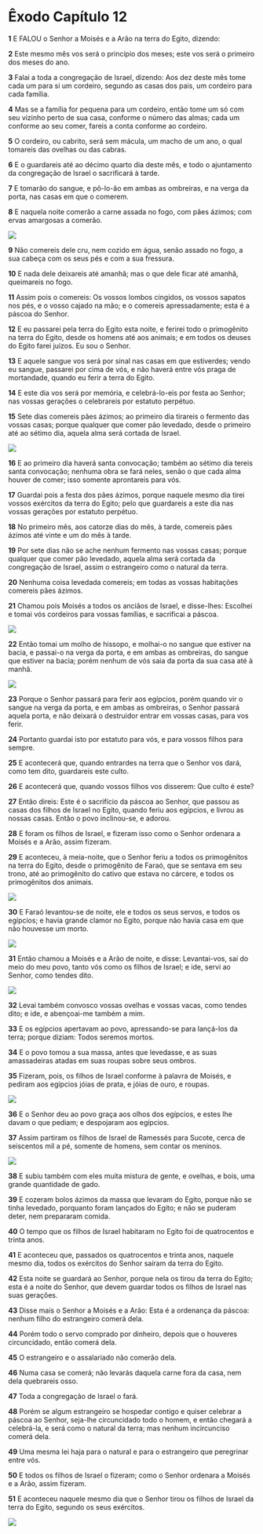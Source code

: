 # Êxodo Capítulo 12

**1** 	E FALOU o Senhor a Moisés e a Arão na terra do Egito, dizendo:

**2** 	Este mesmo mês vos será o princípio dos meses; este vos será o primeiro dos meses do ano.

**3** 	Falai a toda a congregação de Israel, dizendo: Aos dez deste mês tome cada um para si um cordeiro, segundo as casas dos pais, um cordeiro para cada família.

**4** 	Mas se a família for pequena para um cordeiro, então tome um só com seu vizinho perto de sua casa, conforme o número das almas; cada um conforme ao seu comer, fareis a conta conforme ao cordeiro.

**5** 	O cordeiro, ou cabrito, será sem mácula, um macho de um ano, o qual tomareis das ovelhas ou das cabras.

**6** 	E o guardareis até ao décimo quarto dia deste mês, e todo o ajuntamento da congregação de Israel o sacrificará à tarde.

**7** 	E tomarão do sangue, e pô-lo-ão em ambas as ombreiras, e na verga da porta, nas casas em que o comerem.

**8** 	E naquela noite comerão a carne assada no fogo, com pães ázimos; com ervas amargosas a comerão.

![](../Images/SweetPublishing/2-12-3.jpg) 

**9** 	Não comereis dele cru, nem cozido em água, senão assado no fogo, a sua cabeça com os seus pés e com a sua fressura.

**10** 	E nada dele deixareis até amanhã; mas o que dele ficar até amanhã, queimareis no fogo.

**11** 	Assim pois o comereis: Os vossos lombos cingidos, os vossos sapatos nos pés, e o vosso cajado na mão; e o comereis apressadamente; esta é a páscoa do Senhor.

**12** 	E eu passarei pela terra do Egito esta noite, e ferirei todo o primogênito na terra do Egito, desde os homens até aos animais; e em todos os deuses do Egito farei juízos. Eu sou o Senhor.

**13** 	E aquele sangue vos será por sinal nas casas em que estiverdes; vendo eu sangue, passarei por cima de vós, e não haverá entre vós praga de mortandade, quando eu ferir a terra do Egito.

**14** 	E este dia vos será por memória, e celebrá-lo-eis por festa ao Senhor; nas vossas gerações o celebrareis por estatuto perpétuo.

**15** 	Sete dias comereis pães ázimos; ao primeiro dia tirareis o fermento das vossas casas; porque qualquer que comer pão levedado, desde o primeiro até ao sétimo dia, aquela alma será cortada de Israel.

![](../Images/SweetPublishing/2-12-4.jpg) 

**16** 	E ao primeiro dia haverá santa convocação; também ao sétimo dia tereis santa convocação; nenhuma obra se fará neles, senão o que cada alma houver de comer; isso somente aprontareis para vós.

**17** 	Guardai pois a festa dos pães ázimos, porque naquele mesmo dia tirei vossos exércitos da terra do Egito; pelo que guardareis a este dia nas vossas gerações por estatuto perpétuo.

**18** 	No primeiro mês, aos catorze dias do mês, à tarde, comereis pães ázimos até vinte e um do mês à tarde.

**19** 	Por sete dias não se ache nenhum fermento nas vossas casas; porque qualquer que comer pão levedado, aquela alma será cortada da congregação de Israel, assim o estrangeiro como o natural da terra.

**20** 	Nenhuma coisa levedada comereis; em todas as vossas habitações comereis pães ázimos.

**21** 	Chamou pois Moisés a todos os anciãos de Israel, e disse-lhes: Escolhei e tomai vós cordeiros para vossas famílias, e sacrificai a páscoa.

![](../Images/SweetPublishing/2-12-1.jpg) 

**22** 	Então tomai um molho de hissopo, e molhai-o no sangue que estiver na bacia, e passai-o na verga da porta, e em ambas as ombreiras, do sangue que estiver na bacia; porém nenhum de vós saia da porta da sua casa até à manhã.

![](../Images/SweetPublishing/2-12-2.jpg) 

**23** 	Porque o Senhor passará para ferir aos egípcios, porém quando vir o sangue na verga da porta, e em ambas as ombreiras, o Senhor passará aquela porta, e não deixará o destruidor entrar em vossas casas, para vos ferir.

**24** 	Portanto guardai isto por estatuto para vós, e para vossos filhos para sempre.

**25** 	E acontecerá que, quando entrardes na terra que o Senhor vos dará, como tem dito, guardareis este culto.

**26** 	E acontecerá que, quando vossos filhos vos disserem: Que culto é este?

**27** 	Então direis: Este é o sacrifício da páscoa ao Senhor, que passou as casas dos filhos de Israel no Egito, quando feriu aos egípcios, e livrou as nossas casas. Então o povo inclinou-se, e adorou.

**28** 	E foram os filhos de Israel, e fizeram isso como o Senhor ordenara a Moisés e a Arão, assim fizeram.

**29** 	E aconteceu, à meia-noite, que o Senhor feriu a todos os primogênitos na terra do Egito, desde o primogênito de Faraó, que se sentava em seu trono, até ao primogênito do cativo que estava no cárcere, e todos os primogênitos dos animais.

![](../Images/SweetPublishing/2-12-5.jpg) 

**30** 	E Faraó levantou-se de noite, ele e todos os seus servos, e todos os egípcios; e havia grande clamor no Egito, porque não havia casa em que não houvesse um morto.

![](../Images/SweetPublishing/2-12-6.jpg) 

**31** 	Então chamou a Moisés e a Arão de noite, e disse: Levantai-vos, saí do meio do meu povo, tanto vós como os filhos de Israel; e ide, servi ao Senhor, como tendes dito.

![](../Images/SweetPublishing/2-12-7.jpg) 

**32** 	Levai também convosco vossas ovelhas e vossas vacas, como tendes dito; e ide, e abençoai-me também a mim.

**33** 	E os egípcios apertavam ao povo, apressando-se para lançá-los da terra; porque diziam: Todos seremos mortos.

**34** 	E o povo tomou a sua massa, antes que levedasse, e as suas amassadeiras atadas em suas roupas sobre seus ombros.

**35** 	Fizeram, pois, os filhos de Israel conforme à palavra de Moisés, e pediram aos egípcios jóias de prata, e jóias de ouro, e roupas.

![](../Images/SweetPublishing/2-12-8.jpg) 

**36** 	E o Senhor deu ao povo graça aos olhos dos egípcios, e estes lhe davam o que pediam; e despojaram aos egípcios.

**37** 	Assim partiram os filhos de Israel de Ramessés para Sucote, cerca de seiscentos mil a pé, somente de homens, sem contar os meninos.

![](../Images/SweetPublishing/2-12-9.jpg) 

**38** 	E subiu também com eles muita mistura de gente, e ovelhas, e bois, uma grande quantidade de gado.

**39** 	E cozeram bolos ázimos da massa que levaram do Egito, porque não se tinha levedado, porquanto foram lançados do Egito; e não se puderam deter, nem prepararam comida.

**40** 	O tempo que os filhos de Israel habitaram no Egito foi de quatrocentos e trinta anos.

**41** 	E aconteceu que, passados os quatrocentos e trinta anos, naquele mesmo dia, todos os exércitos do Senhor saíram da terra do Egito.

**42** 	Esta noite se guardará ao Senhor, porque nela os tirou da terra do Egito; esta é a noite do Senhor, que devem guardar todos os filhos de Israel nas suas gerações.

**43** 	Disse mais o Senhor a Moisés e a Arão: Esta é a ordenança da páscoa: nenhum filho do estrangeiro comerá dela.

**44** 	Porém todo o servo comprado por dinheiro, depois que o houveres circuncidado, então comerá dela.

**45** 	O estrangeiro e o assalariado não comerão dela.

**46** 	Numa casa se comerá; não levarás daquela carne fora da casa, nem dela quebrareis osso.

**47** 	Toda a congregação de Israel o fará.

**48** 	Porém se algum estrangeiro se hospedar contigo e quiser celebrar a páscoa ao Senhor, seja-lhe circuncidado todo o homem, e então chegará a celebrá-la, e será como o natural da terra; mas nenhum incircunciso comerá dela.

**49** 	Uma mesma lei haja para o natural e para o estrangeiro que peregrinar entre vós.

**50** 	E todos os filhos de Israel o fizeram; como o Senhor ordenara a Moisés e a Arão, assim fizeram.

**51** 	E aconteceu naquele mesmo dia que o Senhor tirou os filhos de Israel da terra do Egito, segundo os seus exércitos.

![](../Images/SweetPublishing/2-12-10.jpg) 

